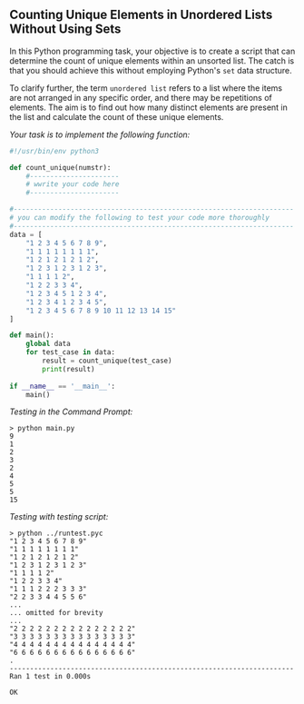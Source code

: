 ## Counting Unique Elements in Unordered Lists Without Using Sets

In this Python programming task, your objective is to create a script that can determine the count of unique elements within an unsorted list. The catch is that you should achieve this without employing Python's `set` data structure.

To clarify further, the term `unordered list` refers to a list where the items are not arranged in any specific order, and there may be repetitions of elements. The aim is to find out how many distinct elements are present in the list and calculate the count of these unique elements.

*Your task is to implement the following function:*
```python
#!/usr/bin/env python3

def count_unique(numstr):
    #----------------------
    # wwrite your code here
    #----------------------

#---------------------------------------------------------------------
# you can modify the following to test your code more thoroughly
#---------------------------------------------------------------------
data = [
    "1 2 3 4 5 6 7 8 9",
    "1 1 1 1 1 1 1 1",
    "1 2 1 2 1 2 1 2",
    "1 2 3 1 2 3 1 2 3",
    "1 1 1 1 2",
    "1 2 2 3 3 4",
    "1 2 3 4 5 1 2 3 4",
    "1 2 3 4 1 2 3 4 5",
    "1 2 3 4 5 6 7 8 9 10 11 12 13 14 15"
]

def main():
    global data
    for test_case in data:
        result = count_unique(test_case)
        print(result)
        
if __name__ == '__main__':
    main()
```

*Testing in the Command Prompt:*
```shell
> python main.py 
9
1
2
3
2
4
5
5
15
```

*Testing with testing script:*
```shell
> python ../runtest.pyc
"1 2 3 4 5 6 7 8 9"
"1 1 1 1 1 1 1 1"
"1 2 1 2 1 2 1 2"
"1 2 3 1 2 3 1 2 3"
"1 1 1 1 2"
"1 2 2 3 3 4"
"1 1 1 2 2 2 3 3 3"
"2 2 3 3 4 4 5 5 6"
...
... omitted for brevity
...
"2 2 2 2 2 2 2 2 2 2 2 2 2 2 2"
"3 3 3 3 3 3 3 3 3 3 3 3 3 3 3"
"4 4 4 4 4 4 4 4 4 4 4 4 4 4 4"
"6 6 6 6 6 6 6 6 6 6 6 6 6 6 6"
.
----------------------------------------------------------------------
Ran 1 test in 0.000s

OK
```

